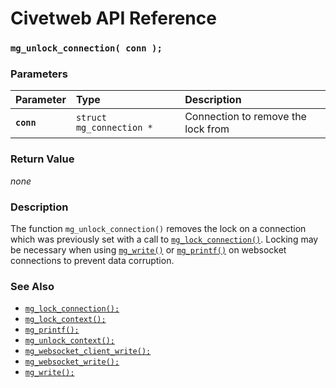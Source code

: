 # Civetweb API Reference

### `mg_unlock_connection( conn );`

### Parameters

| Parameter | Type | Description |
| :--- | :--- | :--- |
|**`conn`**|`struct mg_connection *`|Connection to remove the lock from|

### Return Value

*none*

### Description

The function `mg_unlock_connection()` removes the lock on a connection which was previously set with a call to [`mg_lock_connection()`](mg_lock_connection.md). Locking may be necessary when using [`mg_write()`](mg_write.md) or [`mg_printf()`](mg_printf.md) on websocket connections to prevent data corruption.

### See Also

* [`mg_lock_connection();`](mg_lock_connection.md)
* [`mg_lock_context();`](mg_lock_context.md)
* [`mg_printf();`](mg_printf.md)
* [`mg_unlock_context();`](mg_unlock_context.md)
* [`mg_websocket_client_write();`](mg_websocket_client_write.md)
* [`mg_websocket_write();`](mg_websocket_write.md)
* [`mg_write();`](mg_write.md)
